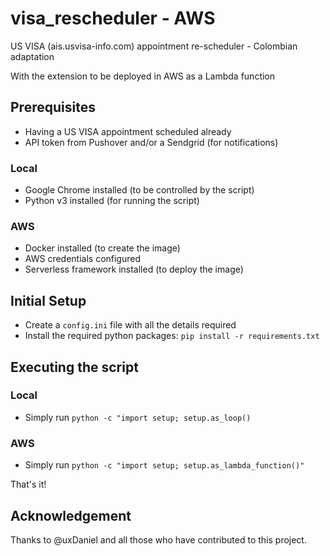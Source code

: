 # visa_rescheduler - AWS

US VISA (ais.usvisa-info.com) appointment re-scheduler - Colombian adaptation

With the extension to be deployed in AWS as a Lambda function

## Prerequisites

- Having a US VISA appointment scheduled already
- API token from Pushover and/or a Sendgrid (for notifications)

### Local

- Google Chrome installed (to be controlled by the script)
- Python v3 installed (for running the script)

### AWS

- Docker installed (to create the image)
- AWS credentials configured
- Serverless framework installed (to deploy the image)

## Initial Setup

- Create a `config.ini` file with all the details required
- Install the required python packages: `pip install -r requirements.txt`

## Executing the script

### Local
- Simply run `python -c "import setup; setup.as_loop()`

### AWS
- Simply run `python -c "import setup; setup.as_lambda_function()"`


That's it!

## Acknowledgement

Thanks to @uxDaniel and all those who have contributed to this project.
